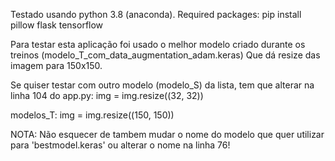 Testado usando python 3.8 (anaconda).
Required packages:
pip install pillow flask tensorflow

Para testar esta aplicação foi usado o melhor modelo criado durante os treinos (modelo_T_com_data_augmentation_adam.keras)
Que dá resize das imagem para 150x150.

Se quiser testar com outro modelo (modelo_S) da lista, tem que alterar na linha 104 do app.py:
img = img.resize((32, 32))

modelos_T:
img = img.resize((150, 150))

NOTA: Não esquecer de tambem mudar o nome do modelo que quer utilizar para 'bestmodel.keras' ou alterar o nome na linha 76!